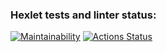 ### Hexlet tests and linter status:
[![Maintainability](https://api.codeclimate.com/v1/badges/d4d0d546b9ec61511a4a/maintainability)](https://codeclimate.com/github/Mabby20/frontend-project-11/maintainability)
[![Actions Status](https://github.com/Mabby20/frontend-project-11/workflows/hexlet-check/badge.svg)](https://github.com/Mabby20/frontend-project-11/actions)
